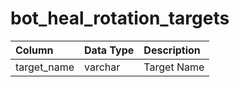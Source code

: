 # bot_heal_rotation_targets

| Column | Data Type | Description |
| :--- | :--- | :--- |
| target_name | varchar | Target Name |

